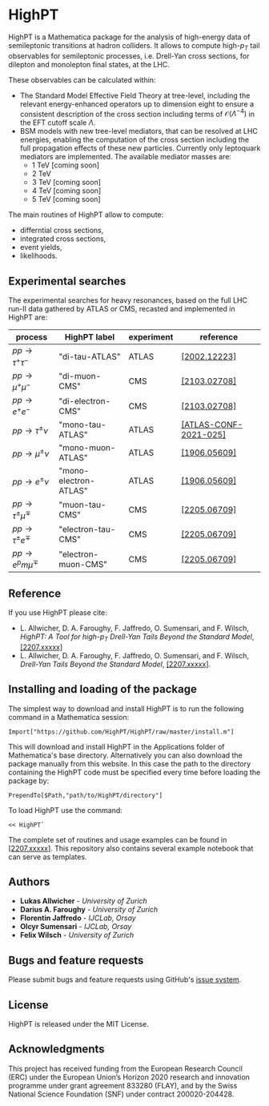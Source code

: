 # HighPT

HighPT is a Mathematica package for the analysis of high-energy data of semileptonic transitions at hadron colliders. It allows to compute high-$p_T$ tail observables for semileptonic processes, i.e. Drell-Yan cross sections, for dilepton and monolepton final states, at the LHC. 

These observables can be calculated within:
* The Standard Model Effective Field Theory at tree-level, including the relevant energy-enhanced operators up to dimension eight to ensure a consistent description of the cross section including terms of $\mathcal{O}(\Lambda^{−4})$ in the EFT cutoff scale $\Lambda$.
* BSM models with new tree-level mediators, that can be resolved at LHC energies, enabling the computation of the cross section including the full propagation effects of these new particles. Currently only leptoquark mediators are implemented. The available mediator masses are:
    * 1 TeV \[coming soon\]
    * 2 TeV
    * 3 TeV \[coming soon\]
    * 4 TeV \[coming soon\]
    * 5 TeV \[coming soon\]

The main routines of HighPT allow to compute:
* differntial cross sections,
* integrated cross sections,
* event yields,
* likelihoods.

## Experimental searches

The experimental searches for heavy resonances, based on the full LHC run-II data gathered by ATLAS or CMS, recasted and implemented in HighPT are:

| process | HighPT label | experiment | reference |
| ------- | ------------ | ---------- | --------- |
| $pp\to\tau^+\tau^-$ | \"di-tau-ATLAS\" | ATLAS | [\[2002.12223\]](http://arxiv.org/abs/2002.12223) |
| $pp\to\mu^+\mu^-$ | \"di-muon-CMS\" | CMS | [\[2103.02708\]](http://arxiv.org/abs/2103.02708) |
| $pp\to e^+ e^-$ | \"di-electron-CMS\" | CMS | [\[2103.02708\]](http://arxiv.org/abs/2103.02708) |
| $pp\to\tau^\pm\nu$ | \"mono-tau-ATLAS\" | ATLAS | [\[ATLAS-CONF-2021-025\]](https://cds.cern.ch/record/2773301/) |
| $pp\to\mu^\pm\nu$ | \"mono-muon-ATLAS\" | ATLAS | [\[1906.05609\]](http://arxiv.org/abs/1906.05609) |
| $pp\to e^\pm\nu$ | \"mono-electron-ATLAS\" | ATLAS | [\[1906.05609\]](http://arxiv.org/abs/1906.05609) |
| $pp\to\tau^\pm\mu^\mp$ | \"muon-tau-CMS\" | CMS | [\[2205.06709\]](http://arxiv.org/abs/2205.06709) |
| $pp\to\tau^\pm e^\mp$ | \"electron-tau-CMS\" | CMS | [\[2205.06709\]](http://arxiv.org/abs/2205.06709) |
| $pp\to e^pm\mu^\mp$ | \"electron-muon-CMS\" | CMS | [\[2205.06709\]](http://arxiv.org/abs/2205.06709) |


## Reference

If you use HighPT please cite: 
* L. Allwicher, D. A. Faroughy, F. Jaffredo, O. Sumensari, and F. Wilsch, *HighPT: A Tool for high-*$p_T$ *Drell-Yan Tails Beyond the Standard Model*, [\[2207.xxxxx\]](https://arxiv.org/abs/2207.xxxxx)
* L. Allwicher, D. A. Faroughy, F. Jaffredo, O. Sumensari, and F. Wilsch, *Drell-Yan Tails Beyond the Standard Model*, [\[2207.xxxxx\]](https://arxiv.org/abs/2207.xxxxx).

## Installing and loading of the package

The simplest way to download and install HighPT is to run the following command in a Mathematica session:

```
Import["https://github.com/HighPT/HighPT/raw/master/install.m"]
```

This will download and install HighPT in the Applications folder of Mathematica's base directory. 
Alternatively you can also download the package manually from this website. In this case the path to the directory containing the HighPT code must be specified every time before loading the package by:
```
PrependTo[$Path,"path/to/HighPT/directory"]
```

To load HighPT use the command:

```
<< HighPT`
```

The complete set of routines and usage examples can be found in [\[2207.xxxxx\]](https://arxiv.org/abs/2207.xxxxx). This repository also contains several example notebook that can serve as templates.

## Authors

* **Lukas Allwicher** - *University of Zurich*
* **Darius A. Faroughy** - *University of Zurich*
* **Florentin Jaffredo** - *IJCLab, Orsay*
* **Olcyr Sumensari** - *IJCLab, Orsay*
* **Felix Wilsch** - *University of Zurich*

## Bugs and feature requests

Please submit bugs and feature requests using GitHub's [issue system](https://github.com/HighPT/HighPT/issues).

## License

HighPT is released under the MIT License.


## Acknowledgments

This project has received funding from the European Research Council (ERC) under the European Union’s Horizon 2020 research and innovation programme under grant agreement 833280 (FLAY), and by the Swiss National Science Foundation (SNF) under contract 200020-204428.
